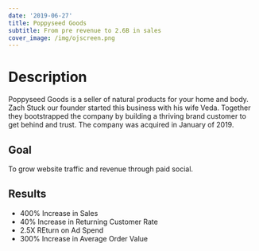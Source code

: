 ```yaml
---
date: '2019-06-27'
title: Poppyseed Goods
subtitle: From pre revenue to 2.6B in sales
cover_image: /img/ojscreen.png
---
```

# Description

Poppyseed Goods is a seller of natural products for your home and body. Zach Stuck our founder started this business with his wife Veda. Together they bootstrapped the company by building a thriving brand customer to get behind and trust. The company was acquired in January of 2019. 

## Goal

To grow website traffic and revenue through paid social.

## Results

* 400% Increase in Sales
* 40% Increase in Returning Customer Rate
* 2.5X REturn on Ad Spend
* 300% Increase in Average Order Value
